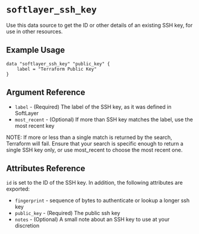 # `softlayer_ssh_key`

Use this data source to get the ID or other details of an existing SSH key, for use in other resources.

## Example Usage

```hcl
data "softlayer_ssh_key" "public_key" {
    label = "Terraform Public Key"
}
```

## Argument Reference

* `label` - (Required) The label of the SSH key, as it was defined in SoftLayer
* `most_recent` - (Optional) If more than SSH key matches the label, use the most recent key

NOTE: If more or less than a single match is returned by the search, Terraform will fail.
Ensure that your search is specific enough to return a single SSH key only,
or use most_recent to choose the most recent one.

## Attributes Reference

`id` is set to the ID of the SSH key.  In addition, the following attributes are exported:

* `fingerprint` - sequence of bytes to authenticate or lookup a longer ssh key
* `public_key` - (Required) The public ssh key
* `notes` - (Optional) A small note about an SSH key to use at your discretion
